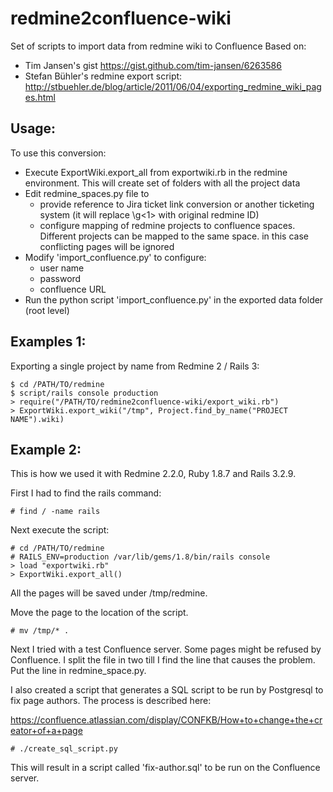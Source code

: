 redmine2confluence-wiki
=======================

Set of scripts to import data from redmine wiki to Confluence
Based on:
- Tim Jansen's gist https://gist.github.com/tim-jansen/6263586 
- Stefan Bühler's redmine export script: http://stbuehler.de/blog/article/2011/06/04/exporting_redmine_wiki_pages.html

Usage:
----------
To use this conversion:
- Execute ExportWiki.export_all from exportwiki.rb in the redmine environment. This will create set of folders with all the project data
- Edit redmine_spaces.py file to 
	* provide reference to Jira ticket link conversion or another ticketing system (it will replace \g<1> with original redmine ID)
	* configure mapping of redmine projects to confluence spaces. Different projects can be mapped to the same space. in this case conflicting pages will be ignored
- Modify 'import_confluence.py' to configure:
	* user name
	* password
	* confluence URL
- Run the python script 'import_confluence.py' in the exported data folder (root level)

Examples 1:
---------

Exporting a single project by name from Redmine 2 / Rails 3:

    $ cd /PATH/TO/redmine
    $ script/rails console production
    > require("/PATH/TO/redmine2confluence-wiki/export_wiki.rb")
    > ExportWiki.export_wiki("/tmp", Project.find_by_name("PROJECT NAME").wiki)

Example 2:
---------

This is how we used it with Redmine 2.2.0, Ruby 1.8.7 and Rails 3.2.9.

First I had to find the rails command:

    # find / -name rails

Next execute the script:

    # cd /PATH/TO/redmine
    # RAILS_ENV=production /var/lib/gems/1.8/bin/rails console
    > load "exportwiki.rb"
    > ExportWiki.export_all()

All the pages will be saved under /tmp/redmine.

Move the page to the location of the script.

    # mv /tmp/* .

Next I tried with a test Confluence server. Some pages might be refused by Confluence. I split the file in two till I find the line that causes the problem. Put the line in redmine_space.py.

I also created a script that generates a SQL script to be run by Postgresql to fix page authors. The process is described here:

https://confluence.atlassian.com/display/CONFKB/How+to+change+the+creator+of+a+page

    # ./create_sql_script.py

This will result in a script called 'fix-author.sql' to be run on the Confluence server.
